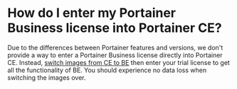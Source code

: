 # How do I enter my Portainer Business license into Portainer CE?

Due to the differences between Portainer features and versions, we don't provide a way to enter a Portainer Business license directly into Portainer CE. Instead, [switch images from CE to BE](../../admin/upgrade/tobe/) then enter your trial license to get all the functionality of BE. You should experience no data loss when switching the images over.

